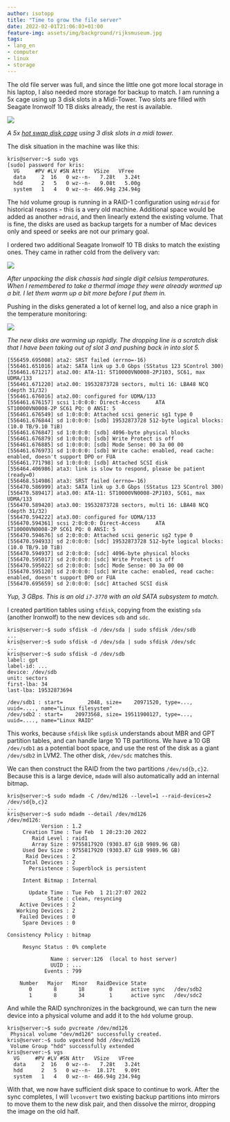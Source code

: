 ```yaml
---
author: isotopp
title: "Time to grow the file server"
date: 2022-02-01T21:06:03+01:00
feature-img: assets/img/background/rijksmuseum.jpg
tags:
- lang_en
- computer
- linux
- storage
---
```


The old file server was full, and since the little one got more local storage in his laptop, I also needed more storage for backup to match.
I am running a 5x cage using up 3 disk slots in a Midi-Tower.
Two slots are filled with Seagate Ironwolf 10 TB disks already, the rest is available.

[![](/uploads/2022/02/cold-storage1.jpg)](https://www.amazon.de/-/en/gp/product/B019HE69FO)

*A 5x [hot swap disk cage](https://www.amazon.de/-/en/gp/product/B019HE69FO) using 3 disk slots in a midi tower.* 

The disk situation in the machine was like this:

```console
kris@server:~$ sudo vgs
[sudo] password for kris: 
  VG     #PV #LV #SN Attr   VSize   VFree
  data     2  16   0 wz--n-   7.28t   3.24t
  hdd      2   5   0 wz--n-   9.08t   5.00g
  system   1   4   0 wz--n- 466.94g 234.94g
```

The `hdd` volume group is running in a RAID-1 configuration using `mdraid` for historical reasons - this is a very old machine.
Additional space would be added as another `mdraid`, and then linearly extend the existing volume.
That is fine, the disks are used as backup targets for a number of Mac devices only and speed or seeks are not our primary goal.

I ordered two additional Seagate Ironwolf 10 TB disks to match the existing ones.
They came in rather cold from the delivery van:

![](/uploads/2022/02/cold-storage2.jpg)

*After unpacking the disk chassis had single digit celsius temperatures.
When I remembered to take a thermal image they were already warmed up a bit.
I let them warm up a bit more before I put them in.*

Pushing in the disks generated a lot of kernel log, and also a nice graph in the temperature monitoring:

![](/uploads/2022/02/cold-storage3.jpg)

*The new disks are warming up rapidly. The dropping line is a scratch disk that I have been taking out of slot 3 and pushing back in into slot 5.*

```console
[556459.695008] ata2: SRST failed (errno=-16)
[556461.651016] ata2: SATA link up 3.0 Gbps (SStatus 123 SControl 300)
[556461.671217] ata2.00: ATA-11: ST10000VN0008-2PJ103, SC61, max UDMA/133
[556461.671220] ata2.00: 19532873728 sectors, multi 16: LBA48 NCQ (depth 31/32)
[556461.676016] ata2.00: configured for UDMA/133
[556461.676157] scsi 1:0:0:0: Direct-Access     ATA      ST10000VN0008-2P SC61 PQ: 0 ANSI: 5
[556461.676549] sd 1:0:0:0: Attached scsi generic sg1 type 0
[556461.676844] sd 1:0:0:0: [sdb] 19532873728 512-byte logical blocks: (10.0 TB/9.10 TiB)
[556461.676847] sd 1:0:0:0: [sdb] 4096-byte physical blocks
[556461.676879] sd 1:0:0:0: [sdb] Write Protect is off
[556461.676885] sd 1:0:0:0: [sdb] Mode Sense: 00 3a 00 00
[556461.676973] sd 1:0:0:0: [sdb] Write cache: enabled, read cache: enabled, doesn't support DPO or FUA
[556461.771798] sd 1:0:0:0: [sdb] Attached SCSI disk
[556464.406986] ata3: link is slow to respond, please be patient (ready=0)
[556468.514986] ata3: SRST failed (errno=-16)
[556470.586999] ata3: SATA link up 3.0 Gbps (SStatus 123 SControl 300)
[556470.589417] ata3.00: ATA-11: ST10000VN0008-2PJ103, SC61, max UDMA/133
[556470.589420] ata3.00: 19532873728 sectors, multi 16: LBA48 NCQ (depth 31/32)
[556470.594222] ata3.00: configured for UDMA/133
[556470.594361] scsi 2:0:0:0: Direct-Access     ATA      ST10000VN0008-2P SC61 PQ: 0 ANSI: 5
[556470.594676] sd 2:0:0:0: Attached scsi generic sg2 type 0
[556470.594933] sd 2:0:0:0: [sdc] 19532873728 512-byte logical blocks: (10.0 TB/9.10 TiB)
[556470.594937] sd 2:0:0:0: [sdc] 4096-byte physical blocks
[556470.595017] sd 2:0:0:0: [sdc] Write Protect is off
[556470.595022] sd 2:0:0:0: [sdc] Mode Sense: 00 3a 00 00
[556470.595120] sd 2:0:0:0: [sdc] Write cache: enabled, read cache: enabled, doesn't support DPO or FUA
[556470.695659] sd 2:0:0:0: [sdc] Attached SCSI disk
```

*Yup, 3 GBps. This is an old `i7-3770` with an old SATA subsystem to match.*

I created partition tables using `sfdisk`, copying from the existing `sda` (another Ironwolf) to the new devices `sdb` and `sdc`.

```console
kris@server:~$ sudo sfdisk -d /dev/sda | sudo sfdisk /dev/sdb
...
kris@server:~$ sudo sfdisk -d /dev/sda | sudo sfdisk /dev/sdc
...
kris@server:~$ sudo sfdisk -d /dev/sdb
label: gpt
label-id: ...
device: /dev/sdb
unit: sectors
first-lba: 34
last-lba: 19532873694

/dev/sdb1 : start=        2048, size=    20971520, type=..., uuid=...., name="Linux filesystem"
/dev/sdb2 : start=    20973568, size= 19511900127, type=..., uuid=...., name="Linux RAID"
```

This works, because `sfdisk` like `sgdisk` understands about MBR and GPT partition tables, and can handle large 10 TB partitions. We have a 10 GB `/dev/sdb1` as a potential boot space, and use the rest of the disk as a giant `/dev/sdb2` in LVM2. The other disk, `/dev/sdc` matches this.

We can then construct the RAID from the two partitions `/dev/sd{b,c}2`. Because this is a large device, `mdadm` will also automatically add an internal bitmap.

```console
kris@server:~$ sudo mdadm -C /dev/md126 --level=1 --raid-devices=2 /dev/sd{b,c}2
...
kris@server:~$ sudo mdadm --detail /dev/md126
/dev/md126:
           Version : 1.2
     Creation Time : Tue Feb  1 20:23:20 2022
        Raid Level : raid1
        Array Size : 9755817920 (9303.87 GiB 9989.96 GB)
     Used Dev Size : 9755817920 (9303.87 GiB 9989.96 GB)
      Raid Devices : 2
     Total Devices : 2
       Persistence : Superblock is persistent

     Intent Bitmap : Internal

       Update Time : Tue Feb  1 21:27:07 2022
             State : clean, resyncing
    Active Devices : 2
   Working Devices : 2
    Failed Devices : 0
     Spare Devices : 0

Consistency Policy : bitmap

     Resync Status : 0% complete

              Name : server:126  (local to host server)
              UUID : ...
            Events : 799

    Number   Major   Minor   RaidDevice State
       0       8       18        0      active sync   /dev/sdb2
       1       8       34        1      active sync   /dev/sdc2
```

And while the RAID synchronizes in the background, we can turn the new device into a physical volume and add it to the `hdd` volume group.

```console
kris@server:~$ sudo pvcreate /dev/md126
 Physical volume "dev/md126" successfully created.
kris@server:~$ sudo vgextend hdd /dev/md126
 Volume Group "hdd" successfully extended
kris@server:~$ vgs
  VG     #PV #LV #SN Attr   VSize   VFree
  data     2  16   0 wz--n-   7.28t   3.24t
  hdd      2   5   0 wz--n-  18.17t   9.09t
  system   1   4   0 wz--n- 466.94g 234.94g
```

With that, we now have sufficient disk space to continue to work.
After the sync completes, I will `lvconvert` two existing backup partitions into mirrors to move them to the new disk pair, and then dissolve the mirror, dropping the image on the old half.
